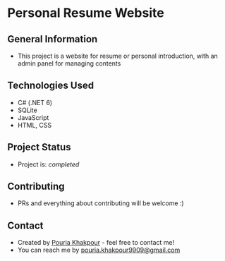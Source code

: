# Personal Resume Website

## General Information
- This project is a website for resume or personal introduction, with an admin panel for managing contents

## Technologies Used
- C# (.NET 6)
- SQLite
- JavaScript
- HTML, CSS

## Project Status
- Project is: _completed_

## Contributing
- PRs and everything about contributing will be welcome :)

## Contact
- Created by [Pouria Khakpour](https://github.com/0ne-zero) - feel free to contact me!
- You can reach me by pouria.khakpour9909@gmail.com
